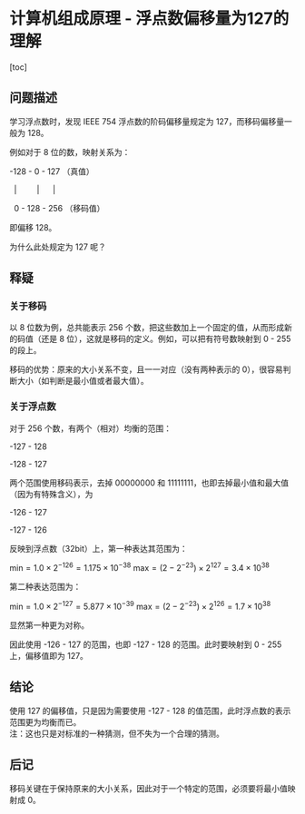 # 计算机组成原理 - 浮点数偏移量为127的理解

[toc]

## 问题描述

学习浮点数时，发现 IEEE 754 浮点数的阶码偏移量规定为 127，而移码偏移量一般为 128。

例如对于 8 位的数，映射关系为：

-128 - 0 - 127 （真值）

  |         |      |

  0 - 128 - 256 （移码值）

即偏移 128。

为什么此处规定为 127 呢？

## 释疑

### 关于移码

以 8 位数为例，总共能表示 256 个数，把这些数加上一个固定的值，从而形成新的码值（还是 8 位），这就是移码的定义。例如，可以把有符号数映射到 0 - 255 的段上。

移码的优势：原来的大小关系不变，且一一对应（没有两种表示的 0），很容易判断大小（如判断是最小值或者最大值）。

### 关于浮点数

对于 256 个数，有两个（相对）均衡的范围：

-127 - 128

-128 - 127

两个范围使用移码表示，去掉 00000000 和 11111111，也即去掉最小值和最大值（因为有特殊含义），为

-126 - 127

-127 - 126

反映到浮点数（32bit）上，第一种表达其范围为：

$\text{min}=1.0\times 2^{-126}=1.175\times 10^{-38}$
$\text{max}=(2-2^{-23})\times 2^{127}=3.4\times 10^{38}$

第二种表达范围为：

$\text{min}=1.0\times 2^{-127}=5.877\times 10^{-39}$
$\text{max}=(2-2^{-23})\times 2^{126}=1.7\times 10^{38}$

显然第一种更为对称。

因此使用 -126 - 127 的范围，也即 -127 - 128 的范围。此时要映射到 0 - 255 上，偏移值即为 127。

## 结论

使用 127 的偏移值，只是因为需要使用 -127 - 128 的值范围，此时浮点数的表示范围更为均衡而已。  
注：这也只是对标准的一种猜测，但不失为一个合理的猜测。  

## 后记

移码关键在于保持原来的大小关系，因此对于一个特定的范围，必须要将最小值映射成 0。
